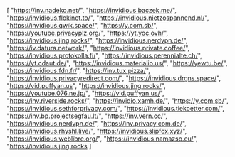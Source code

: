 [
  "https://inv.nadeko.net/",
  "https://invidious.baczek.me/",
  "https://invidious.flokinet.to/",
  "https://invidious.nietzospannend.nl/",
  "https://invidious.qwik.space/",
  "https://y.com.sb/",
  "https://youtube.privacyplz.org/",
  "https://yt.yoc.ovh/",
  "https://invidious.jing.rocks/",
  "https://invidious.nerdvpn.de/",
  "https://iv.datura.network/",
  "https://invidious.private.coffee/",
   "https://invidious.protokolla.fi/",
   "https://invidious.perennialte.ch/",
   "https://yt.cdaut.de/",
   "https://invidious.materialio.us/",
   "https://yewtu.be/",
   "https://invidious.fdn.fr/",
   "https://inv.tux.pizza/",
   "https://invidious.privacyredirect.com/",
   "https://invidious.drgns.space/",
   "https://vid.puffyan.us",
   "https://invidious.jing.rocks/",
   "https://youtube.076.ne.jp/",
   "https://vid.puffyan.us/",
   "https://inv.riverside.rocks/",
   "https://invidio.xamh.de/",
   "https://y.com.sb/",
   "https://invidious.sethforprivacy.com/",
   "https://invidious.tiekoetter.com/",
   "https://inv.bp.projectsegfau.lt/",
   "https://inv.vern.cc/",
   "https://invidious.nerdvpn.de/",
   "https://inv.privacy.com.de/",
   "https://invidious.rhyshl.live/",
   "https://invidious.slipfox.xyz/",
   "https://invidious.weblibre.org/",
   "https://invidious.namazso.eu/",
   "https://invidious.jing.rocks
]
